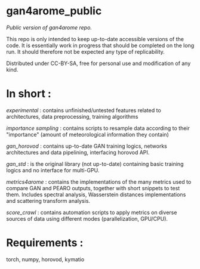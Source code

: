 # gan4arome_public

*Public version of gan4arome repo.*

This repo is only intended to keep up-to-date accessible versions of the code.
It is essentially work in progress that should be completed on the long run.
It should therefore not be expected any type of replicability.

Distributed under CC-BY-SA, free for personal use and modification of any kind.

# In short :

*experimental* : contains unfinished/untested features related to architectures, data preprocessing, training algorithms

*importance sampling* : contains scripts to resample data according to their "importance" (amount of meteorological information they contain)

*gan_horovod* : contains up-to-date GAN training logics, networks architectures and  data pipelining, interfacing horovod API.

*gan_std* : is the original library (not up-to-date) containing basic training logics and no interface for multi-GPU.

*metrics4arome* : contains the implementations of the many metrics used to compare GAN and PEARO outputs, together with short snippets to test them. Includes spectral analysis, Wasserstein distances implementations and scattering transform analysis.

*score_crawl* : contains automation scripts to apply metrics on diverse sources of data using different modes (parallelization, GPU/CPU).


# Requirements :
torch, numpy, horovod, kymatio
